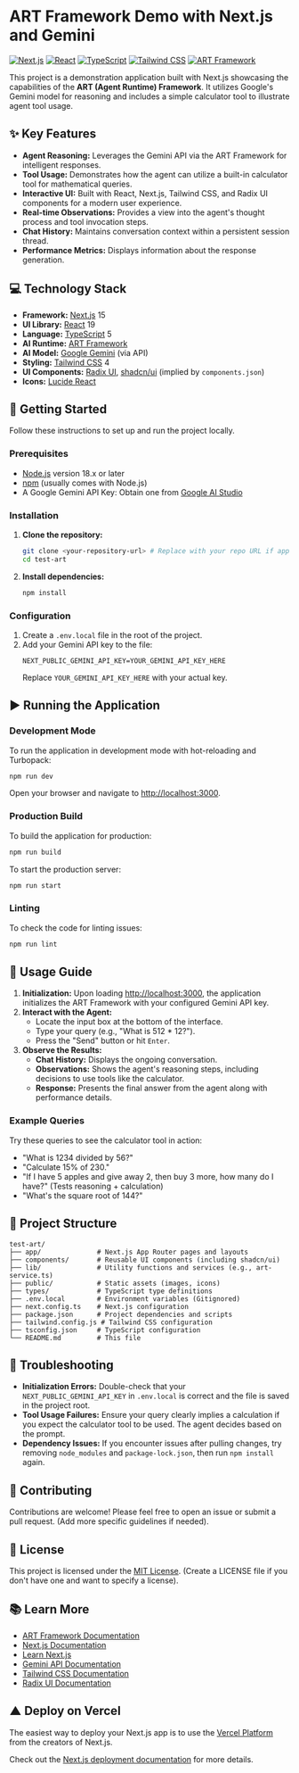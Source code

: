 # ART Framework Demo with Next.js and Gemini

[![Next.js](https://img.shields.io/badge/Next.js-15.2.4-black?logo=next.js)](https://nextjs.org/) [![React](https://img.shields.io/badge/React-19-blue?logo=react)](https://reactjs.org/) [![TypeScript](https://img.shields.io/badge/TypeScript-5-blue?logo=typescript)](https://www.typescriptlang.org/) [![Tailwind CSS](https://img.shields.io/badge/Tailwind_CSS-4-38B2AC?logo=tailwind-css)](https://tailwindcss.com/) [![ART Framework](https://img.shields.io/badge/ART_Framework-0.2.4-orange)](https://github.com/hashangit/art-framework) <!-- Assuming ART Framework has a repo/site -->

This project is a demonstration application built with Next.js showcasing the capabilities of the **ART (Agent Runtime) Framework**. It utilizes Google's Gemini model for reasoning and includes a simple calculator tool to illustrate agent tool usage.

## ✨ Key Features

*   **Agent Reasoning:** Leverages the Gemini API via the ART Framework for intelligent responses.
*   **Tool Usage:** Demonstrates how the agent can utilize a built-in calculator tool for mathematical queries.
*   **Interactive UI:** Built with React, Next.js, Tailwind CSS, and Radix UI components for a modern user experience.
*   **Real-time Observations:** Provides a view into the agent's thought process and tool invocation steps.
*   **Chat History:** Maintains conversation context within a persistent session thread.
*   **Performance Metrics:** Displays information about the response generation.

## 💻 Technology Stack

*   **Framework:** [Next.js](https://nextjs.org/) 15
*   **UI Library:** [React](https://reactjs.org/) 19
*   **Language:** [TypeScript](https://www.typescriptlang.org/) 5
*   **AI Runtime:** [ART Framework](https://github.com/google/labs-agent-runtime) <!-- Update link if different -->
*   **AI Model:** [Google Gemini](https://deepmind.google/technologies/gemini/) (via API)
*   **Styling:** [Tailwind CSS](https://tailwindcss.com/) 4
*   **UI Components:** [Radix UI](https://www.radix-ui.com/), [shadcn/ui](https://ui.shadcn.com/) (implied by `components.json`)
*   **Icons:** [Lucide React](https://lucide.dev/)

## 🚀 Getting Started

Follow these instructions to set up and run the project locally.

### Prerequisites

*   [Node.js](https://nodejs.org/) version 18.x or later
*   [npm](https://www.npmjs.com/) (usually comes with Node.js)
*   A Google Gemini API Key: Obtain one from [Google AI Studio](https://aistudio.google.com/app/apikey)

### Installation

1.  **Clone the repository:**
    ```bash
    git clone <your-repository-url> # Replace with your repo URL if applicable
    cd test-art
    ```

2.  **Install dependencies:**
    ```bash
    npm install
    ```

### Configuration

1.  Create a `.env.local` file in the root of the project.
2.  Add your Gemini API key to the file:
    ```env
    NEXT_PUBLIC_GEMINI_API_KEY=YOUR_GEMINI_API_KEY_HERE
    ```
    Replace `YOUR_GEMINI_API_KEY_HERE` with your actual key.

## ▶️ Running the Application

### Development Mode

To run the application in development mode with hot-reloading and Turbopack:

```bash
npm run dev
```

Open your browser and navigate to [http://localhost:3000](http://localhost:3000).

### Production Build

To build the application for production:

```bash
npm run build
```

To start the production server:

```bash
npm run start
```

### Linting

To check the code for linting issues:

```bash
npm run lint
```

## 📖 Usage Guide

1.  **Initialization:** Upon loading [http://localhost:3000](http://localhost:3000), the application initializes the ART Framework with your configured Gemini API key.
2.  **Interact with the Agent:**
    *   Locate the input box at the bottom of the interface.
    *   Type your query (e.g., "What is 512 * 12?").
    *   Press the "Send" button or hit `Enter`.
3.  **Observe the Results:**
    *   **Chat History:** Displays the ongoing conversation.
    *   **Observations:** Shows the agent's reasoning steps, including decisions to use tools like the calculator.
    *   **Response:** Presents the final answer from the agent along with performance details.

### Example Queries

Try these queries to see the calculator tool in action:

*   "What is 1234 divided by 56?"
*   "Calculate 15% of 230."
*   "If I have 5 apples and give away 2, then buy 3 more, how many do I have?" (Tests reasoning + calculation)
*   "What's the square root of 144?"

## 📂 Project Structure

```
test-art/
├── app/              # Next.js App Router pages and layouts
├── components/       # Reusable UI components (including shadcn/ui)
├── lib/              # Utility functions and services (e.g., art-service.ts)
├── public/           # Static assets (images, icons)
├── types/            # TypeScript type definitions
├── .env.local        # Environment variables (Gitignored)
├── next.config.ts    # Next.js configuration
├── package.json      # Project dependencies and scripts
├── tailwind.config.js # Tailwind CSS configuration
├── tsconfig.json     # TypeScript configuration
└── README.md         # This file
```

## 🔧 Troubleshooting

*   **Initialization Errors:** Double-check that your `NEXT_PUBLIC_GEMINI_API_KEY` in `.env.local` is correct and the file is saved in the project root.
*   **Tool Usage Failures:** Ensure your query clearly implies a calculation if you expect the calculator tool to be used. The agent decides based on the prompt.
*   **Dependency Issues:** If you encounter issues after pulling changes, try removing `node_modules` and `package-lock.json`, then run `npm install` again.

## 🤝 Contributing

Contributions are welcome! Please feel free to open an issue or submit a pull request. (Add more specific guidelines if needed).

## 📄 License

This project is licensed under the [MIT License](LICENSE). (Create a LICENSE file if you don't have one and want to specify a license).

## 📚 Learn More

*   [ART Framework Documentation](https://github.com/google/labs-agent-runtime) <!-- Update link if needed -->
*   [Next.js Documentation](https://nextjs.org/docs)
*   [Learn Next.js](https://nextjs.org/learn)
*   [Gemini API Documentation](https://ai.google.dev/docs)
*   [Tailwind CSS Documentation](https://tailwindcss.com/docs)
*   [Radix UI Documentation](https://www.radix-ui.com/docs/primitives)

## ▲ Deploy on Vercel

The easiest way to deploy your Next.js app is to use the [Vercel Platform](https://vercel.com/new?utm_medium=default-template&filter=next.js&utm_source=create-next-app&utm_campaign=create-next-app-readme) from the creators of Next.js.

Check out the [Next.js deployment documentation](https://nextjs.org/docs/app/building-your-application/deploying) for more details.
